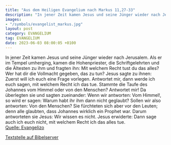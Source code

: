 ```yaml
---
title: "Aus dem Heiligen Evangelium nach Markus 11,27-33"
description: "In jener Zeit kamen Jesus und seine Jünger wieder nach Jerusalem. Als er im Tempel umherging, kamen die Hohenpriester, die Schriftgelehrten und die Ältesten zu ihm und fragten ihn: Mit welchem Recht tust du das alles? Wer hat dir die Vollmacht gegeben, das zu tun? Jesus sagte zu ...."
images:
- "/symbols/evangelist_markus.jpg"
layout: post
category: EVANGELIUM
tag: EVANGELIUM
date: 2023-06-03 08:00:05 +0100
---
```

In jener Zeit kamen Jesus und seine Jünger wieder nach Jerusalem. Als er im Tempel umherging, kamen die Hohenpriester, die Schriftgelehrten und die Ältesten zu ihm
und fragten ihn: Mit welchem Recht tust du das alles? Wer hat dir die Vollmacht gegeben, das zu tun?
Jesus sagte zu ihnen: Zuerst will ich euch eine Frage vorlegen.<!--more--> Antwortet mir, dann werde ich euch sagen, mit welchem Recht ich das tue.
Stammte die Taufe des Johannes vom Himmel oder von den Menschen? Antwortet mir!
Da überlegten sie und sagten zueinander: Wenn wir antworten: Vom Himmel!, so wird er sagen: Warum habt ihr ihm dann nicht geglaubt?
Sollen wir also antworten: Von den Menschen? Sie fürchteten sich aber vor den Leuten; denn alle glaubten, dass Johannes wirklich ein Prophet war.
Darum antworteten sie Jesus: Wir wissen es nicht. Jesus erwiderte: Dann sage auch ich euch nicht, mit welchem Recht ich das alles tue.<br>
[Quelle: Evangelizo](https://evangeliumtagfuertag.org/DE/gospel)

[Textstelle auf Bibelserver](https://www.bibleserver.com/EU/Markus11,27-33)

